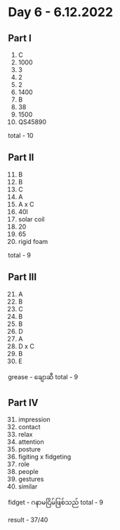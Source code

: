 # Day 6 - 6.12.2022

## Part I

1. C
2. 1000
3. 3
4. 2
5. 2
6. 1400
7. B
8. 38
9. 1500
10. QS45890

total - 10

## Part II

11. B
12. B
13. C
14. A
15. A x C
16. 40l
17. solar coil
18. 20
19. 65
20. rigid foam

total - 9

## Part III

21. A
22. B
23. C
24. B
25. B
26. D
27. A
28. D x C
29. B
30. E

grease - ချောဆီ
total - 9

## Part IV

31. impression
32. contact
33. relax
34. attention
35. posture
36. figiting x fidgeting
37. role
38. people
39. gestures
40. similar

fidget - ဂနာမငြိမ်ဖြစ်သည်
total - 9

result - 37/40